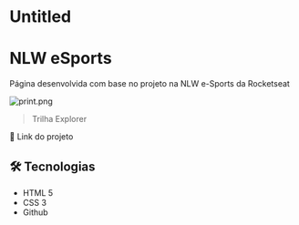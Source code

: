 # Untitled

# NLW eSports

Página desenvolvida com base no projeto na NLW e-Sports da Rocketseat

![print.png](Untitled%204bd7a31043d142a29167bf1d92c4bce8/print.png)

> Trilha Explorer
> 

🔗  Link do projeto

## 🛠️ Tecnologias

- HTML 5
- CSS 3
- Github